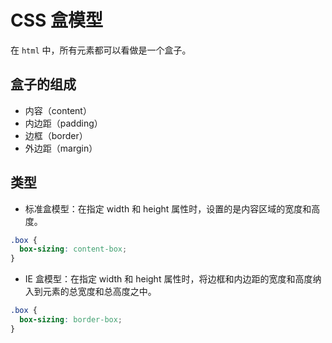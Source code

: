 # CSS 盒模型

在 `html` 中，所有元素都可以看做是一个盒子。

## 盒子的组成

- 内容（content）
- 内边距（padding）
- 边框（border）
- 外边距（margin）

## 类型

- 标准盒模型：在指定 width 和 height 属性时，设置的是内容区域的宽度和高度。

```css
.box {
  box-sizing: content-box;
}
```

- IE 盒模型：在指定 width 和 height 属性时，将边框和内边距的宽度和高度纳入到元素的总宽度和总高度之中。

```css
.box {
  box-sizing: border-box;
}
```
